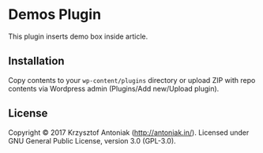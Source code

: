 # Demos Plugin

This plugin inserts demo box inside article.

## Installation

Copy contents to your `wp-content/plugins` directory or upload ZIP with repo contents via Wordpress admin (Plugins/Add new/Upload plugin).

## License

Copyright © 2017 Krzysztof Antoniak (http://antoniak.in/). Licensed under GNU General Public License, version 3.0 (GPL-3.0).